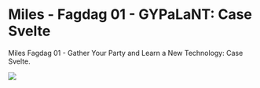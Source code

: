 # Miles - Fagdag 01 - GYPaLaNT: Case Svelte

Miles Fagdag 01 - Gather Your Party and Learn a New Technology: Case Svelte.

![](https://i.ytimg.com/vi/93XFxKXdbqY/hqdefault.jpg)
